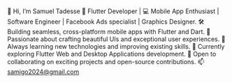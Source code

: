 👋 Hi, I’m Samuel Tadesse
🚀 Flutter Developer | 💻 Mobile App Enthusiast | Software Engineer | Facebook Ads specialist | Graphics Designer.
🛠️ Building seamless, cross-platform mobile apps with Flutter and Dart.
🌟 Passionate about crafting beautiful UIs and exceptional user experiences.
🎯 Always learning new technologies and improving existing skills.
🌱 Currently exploring Flutter Web and Desktop Applications development.
🤝 Open to collaborating on exciting projects and open-source contributions.
📫 samigo2024@gmail.com

<!---


samitad2024/samitad2024 is a ✨ special ✨ repository because its `README.md` (this file) appears on your GitHub profile.
You can click the Preview link to take a look at your changes.
--->
